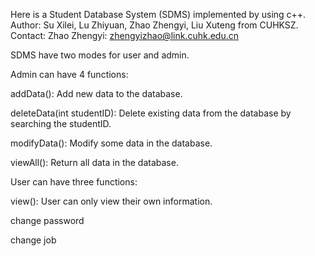 Here is a Student Database System (SDMS) implemented by using c++.
Author: Su Xilei, Lu Zhiyuan, Zhao Zhengyi, Liu Xuteng from CUHKSZ.
Contact: Zhao Zhengyi: zhengyizhao@link.cuhk.edu.cn

SDMS have two modes for user and admin.

Admin can have 4 functions: 

addData(): Add new data to the database.

deleteData(int studentID): Delete existing data from the database by searching the studentID.

modifyData(): Modify some data in the database.

viewAll(): Return all data in the database.

User can have three functions:

view(): User can only view their own information.

change password

change job
